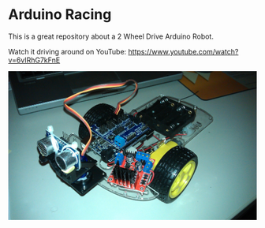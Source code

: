 # Arduino Racing
This is a great repository about a 2 Wheel Drive Arduino Robot.

Watch it driving around on YouTube: https://www.youtube.com/watch?v=6vIRhG7kFnE

![alt text](https://github.com/DeepThoughtZero/ArduinoRacing/blob/master/Hardware/Arduino_2WD_Robot_Wiring1.jpg)
